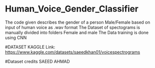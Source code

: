 # Human_Voice_Gender_Classifier
The code given describes the gender of a person Male/Female based on input of human voice as .wav format
The Dataset of spectograms is manually divided into folders Female and male 
The Data training is done using CNN 

#DATASET
 KAGGLE Link: https://www.kaggle.com/datasets/saeedkhan01/voicespectrograms

#Dataset credits
SAEED AHMAD
